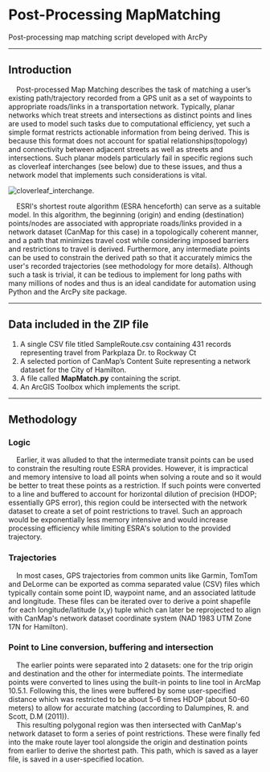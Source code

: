 # Post-Processing MapMatching
Post-processing map matching script developed with ArcPy

---
## Introduction

&nbsp; &nbsp; Post-processed Map Matching describes the task of matching a user’s existing path/trajectory recorded from a GPS unit as a set of waypoints to appropriate roads/links in a transportation network. Typically, planar networks which treat streets and intersections as distinct points and lines are used to model such tasks due to computational efficiency, yet such a simple format restricts actionable information from being derived. This is because this format does not account for spatial relationships(topology) and connectivity between adjacent streets as well as streets and intersections. Such planar models particularly fail in specific regions such as cloverleaf interchanges (see below) due to these issues, and thus a network model that implements such considerations is vital.
  
  ![cloverleaf_interchange](https://qph.fs.quoracdn.net/main-qimg-c373337d25adbfb36a9b7bad3ef9363b). 
  
  
&nbsp; &nbsp; ESRI's shortest route algorithm (ESRA henceforth) can serve as a suitable model. In this algorithm, the beginning (origin) and ending (destination) points/nodes are associated with appropriate roads/links provided in a network dataset (CanMap for this case) in a topologically coherent manner, and a path that minimizes travel cost while considering imposed barriers and restrictions to travel is derived. Furthermore, any intermediate points can be used to constrain the derived path so that it accurately mimics the user's recorded trajectories (see methodology for more details). Although such a task is trivial, it can be tedious to implement for long paths with many millions of nodes and thus is an ideal candidate for automation using Python and the ArcPy site package.  

---
## Data included in the ZIP file

1. A single CSV file titled SampleRoute.csv containing 431 records representing travel from Parkplaza Dr. to Rockway Ct
2. A selected portion of CanMap’s Content Suite representing a network dataset for the City of Hamilton.
3. A file called **MapMatch.py** containing the script.
4. An ArcGIS Toolbox which implements the script. 

---
## Methodology

### Logic

&nbsp; &nbsp; Earlier, it was alluded to that the intermediate transit points can be used to constrain the resulting route ESRA provides. However, it is impractical and memory intensive to load all points when solving a route and so it would be better to treat these points as a restriction. If such points were converted to a line and buffered to account for horizontal dilution of precision (HDOP; essentially GPS error), this region could be intersected with the network dataset to create a set of point restrictions to travel. Such an approach would be exponentially less memory intensive and would increase processing efficiency while limiting ESRA's solution to the provided trajectory.

 ### Trajectories
 
&nbsp; &nbsp; In most cases, GPS trajectories from common units like Garmin, TomTom and DeLorme can be exported as comma separated value (CSV) files which typically contain some point ID, waypoint name, and an associated latitude and longitude. These files can be iterated over to derive a point shapefile for each longitude/latitude (x,y) tuple which can later be reprojected to align with CanMap's network dataset coordinate system (NAD 1983 UTM Zone 17N for Hamilton). 
  
 ### Point to Line conversion, buffering and intersection 
 
&nbsp; &nbsp; The earlier points were separated into 2 datasets: one for the trip origin and destination and the other for intermediate points. The intermediate points were converted to lines using the built-in points to line tool in ArcMap 10.5.1. Following this, the lines were buffered by some user-specified distance which was restricted to be about 5-6 times HDOP (about 50-60 meters) to allow for accurate matching (according to Dalumpines, R. and Scott, D.M (2011)).  
&nbsp; &nbsp; This resulting polygonal region was then intersected with CanMap's network dataset to form a series of point restrictions. These were finally fed into the make route layer tool alongside the origin and destination points from earlier to derive the shortest path. This path, which is saved as a layer file, is saved in a user-specified location.
  

 
  
 
 
